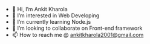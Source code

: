 - 👋 Hi, I’m Ankit Kharola
- 👀 I’m interested in Web Developing 
- 🌱 I’m currently learning Node.js 
- 💞️ I’m looking to collaborate on Front-end framework
- 📫 How to reach me @ ankitkharola2001@gmail.com

<!---
ankitkharola2001/ankitkharola2001 is a ✨ special ✨ repository because its `README.md` (this file) appears on your GitHub profile.
You can click the Preview link to take a look at your changes.
--->
